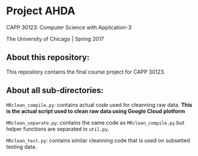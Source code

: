 # Project AHDA

CAPP 30123: Computer Science with Application-3

The University of Chicago | Spring 2017

## About this repository:
This repository contains the final course project for CAPP 30123.

## About all sub-directories:

<code>MRclean_compile.py</code>: contains actual code used for cleanning raw 
data. **This is the actual script used to clean raw data using Google Cloud 
plotform**

<code>MRclean_separate.py</code>: contains the same code as <code>MRclean_compile.py</code> 
but helper functions are separated in <code>util.py</code>. 

<code>MRclean_test.py</code>: contains similar cleanning code that is used on 
subsetted testing data.
